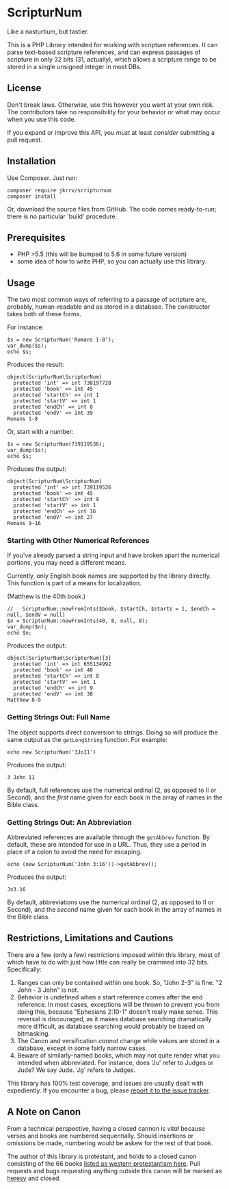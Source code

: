 ScripturNum
===========

Like a nasturtium, but tastier. 

This is a PHP Library intended for working with scripture references.  It can parse text-based scripture references, and can express passages of scripture in only 32 bits (31, actually), which allows a scripture range to be stored in a single unsigned integer in most DBs.  

## License

Don't break laws.  Otherwise, use this however you want at your own risk.  The contributors take no responsibility for your behavior or what may occur when you use this code. 

If you expand or improve this API, you *must* at least *consider* submitting a pull request. 

## Installation

Use Composer. Just run: 

	composer require jkrrv/scripturnum
	composer install

Or, download the source files from GitHub.  The code comes ready-to-run; there is no particular 'build' procedure. 

## Prerequisites

 - PHP >5.5 (this will be bumped to 5.6 in some future version)
 - some idea of how to write PHP, so you can actually use this library.
 
 
## Usage

The two most common ways of referring to a passage of scripture are, probably, human-readable and as stored in a 
database.  The constructor takes both of these forms.  

For instance: 

	$s = new ScripturNum('Romans 1-8');
    var_dump($s);
    echo $s;

Produces the result: 

	object(ScripturNum\ScripturNum)
      protected 'int' => int 738197728
      protected 'book' => int 45
      protected 'startCh' => int 1
      protected 'startV' => int 1
      protected 'endCh' => int 8
      protected 'endV' => int 39
    Romans 1-8

Or, start with a number:

	$s = new ScripturNum(739119536);
    var_dump($s);
    echo $s;
    
Produces the output:

	object(ScripturNum\ScripturNum)
	  protected 'int' => int 739119536
	  protected 'book' => int 45
	  protected 'startCh' => int 9
	  protected 'startV' => int 1
	  protected 'endCh' => int 16
	  protected 'endV' => int 27
	Romans 9-16
	
	
	
### Starting with Other Numerical References

If you've already parsed a string input and have broken apart the numerical portions, you may need a different means.  

Currently, only English book names are supported by the library directly.  This function is part of a means for localization.  

(Matthew is the 40th book.)

	//   ScripturNum::newFromInts($book, $startCh, $startV = 1, $endCh = null, $endV = null)
	$n = ScripturNum::newFromInts(40, 8, null, 9);
    var_dump($n);
    echo $n;

Produces the output:
 
	object(ScripturNum\ScripturNum)[3]
	  protected 'int' => int 655134992
	  protected 'book' => int 40
	  protected 'startCh' => int 8
	  protected 'startV' => int 1
	  protected 'endCh' => int 9
	  protected 'endV' => int 38
	Matthew 8-9
	
### Getting Strings Out: Full Name
The object supports direct conversion to strings.  Doing so will produce the same output as the `getLongString` function.  For example:

	echo new ScripturNum('3Jo11')
	
Produces the output:

	3 John 11
	
By default, full references use the numerical ordinal (2, as opposed to II or Second), and the *first* name given for each book in the array of names in the Bible class.
	
### Getting Strings Out: An Abbreviation

Abbreviated references are available through the `getAbbrev` function.  By default, these are intended for use in a URL.  Thus, they use a period in place of a colon to avoid the need for escaping. 

	echo (new ScripturNum('John 3:16'))->getAbbrev();
	
Produces the output:

	Jn3.16

By default, abbreviations use the numerical ordinal (2, as opposed to II or Second), and the *second* name given for each book in the array of names in the Bible class.

## Restrictions, Limitations and Cautions
There are a few (only a few) restrictions imposed within this library, most of which have to do with just how little can really be crammed into 32 bits.  Specifically:

1.  Ranges can only be contained within one book.  So, "John 2-3" is fine.  "2 John - 3 John" is not. 
2.  Behavior is undefined when a start reference comes after the end reference.  In most cases, exceptions will be thrown to prevent you from doing this, because "Ephesians 2:10-1" doesn't really make sense.  This reversal is discouraged, as it makes database searching dramatically more difficult, as database searching would probably be based on bitmasking. 
3.  The Canon and versification *cannot* change while values are stored in a database, except in some fairly narrow cases.
4.  Beware of similarly-named books, which may not quite render what you intended when abbreviated.  For instance, does 'Ju' refer to Judges or Jude?  We say Jude.  'Jg' refers to Judges.   

This library has 100% test coverage, and issues are usually dealt with expediently.  If you encounter a bug, please [report it to the issue tracker](https://github.com/jkrrv/ScripturNum/issues).

## A Note on Canon

From a technical perspective, having a closed cannon is *vital* because verses and books are numbered sequentially.  Should insertions or omissions be made, numbering would be askew for the rest of that book.   

The author of this library is protestant, and holds to a closed canon consisting of the 66 books [listed as western protestantism here](https://en.wikipedia.org/wiki/Biblical_canon#Western_Church).  Pull requests and bugs requesting anything outside this canon will be marked as [heresy](https://github.com/jkrrv/ScripturNum/labels/Heresy%21) and closed.